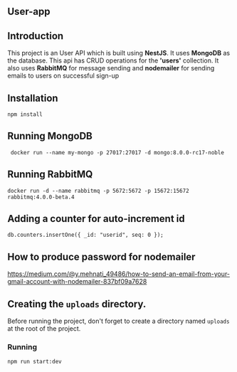 ## User-app

## Introduction
This project is an User API which is built using **NestJS**. It uses **MongoDB** as the database. This api has CRUD operations for the **'users'** collection. It also uses **RabbitMQ** for message sending and **nodemailer** for sending emails to users on successful sign-up

## Installation

```
npm install
```

## Running MongoDB

```
 docker run --name my-mongo -p 27017:27017 -d mongo:8.0.0-rc17-noble
```

## Running RabbitMQ
```
docker run -d --name rabbitmq -p 5672:5672 -p 15672:15672 rabbitmq:4.0.0-beta.4
```

## Adding a counter for auto-increment id
```
db.counters.insertOne({ _id: "userid", seq: 0 });
```

## How to produce password for nodemailer
https://medium.com/@y.mehnati_49486/how-to-send-an-email-from-your-gmail-account-with-nodemailer-837bf09a7628

## Creating the `uploads` directory.
Before running the project, don't forget to create a directory named `uploads` at the root of the project.

### Running
```
npm run start:dev
```
